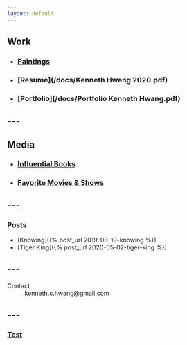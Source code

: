```yaml
---
layout: default
---
```


## Work
*   ### [Paintings](./paintings.html)  
*   ### [Resume](/docs/Kenneth Hwang 2020.pdf)  
*   ### [Portfolio](/docs/Portfolio Kenneth Hwang.pdf)  

## ---

## Media
- ### [Influential Books](./books.html)
- ### [Favorite Movies & Shows](./moviesShows.html)

## ---

### Posts
- [Knowing]({% post_url 2019-03-19-knowing %})
- [Tiger King]({% post_url 2020-05-02-tiger-king %})

## ---

<dl>
<dt>Contact</dt>
<dd> <a>kenneth.c.hwang@gmail.com</a> </dd>
</dl>

## ---  

### [Test](./learningJS.html)